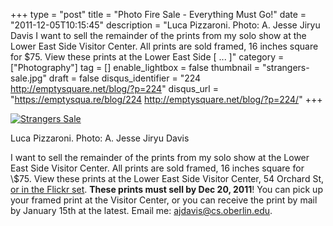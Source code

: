 +++
type = "post"
title = "Photo Fire Sale - Everything Must Go!"
date = "2011-12-05T10:15:45"
description = "Luca Pizzaroni. Photo: A. Jesse Jiryu Davis I want to sell the remainder of the prints from my solo show at the Lower East Side Visitor Center. All prints are sold framed, 16 inches square for $75. View these prints at the Lower East Side [ ... ]"
category = ["Photography"]
tag = []
enable_lightbox = false
thumbnail = "strangers-sale.jpg"
draft = false
disqus_identifier = "224 http://emptysquare.net/blog/?p=224"
disqus_url = "https://emptysqua.re/blog/224 http://emptysquare.net/blog/?p=224/"
+++

<p><a href="http://www.flickr.com/photos/emptysquare/5757385472/in/set-72157628277619601/lightbox/"><img style="display:block; margin-left:auto; margin-right:auto;" src="strangers-sale.jpg" title="Strangers Sale" /></a></p>
<p>Luca Pizzaroni. Photo: A. Jesse Jiryu Davis</p>
<p>I want to sell the remainder of the prints from my solo show at the
Lower East Side Visitor Center. All prints are sold framed, 16 inches
square for \$75. View these prints at the Lower East Side Visitor
Center, 54 Orchard St, <a href="http://www.flickr.com/photos/emptysquare/sets/72157628277619601">or in the Flickr
set</a>.
<strong>These prints must sell by Dec 20, 2011</strong>! You can pick up your framed
print at the Visitor Center, or you can receive the print by mail by
January 15th at the latest. Email me:
<a href="mailto:ajdavis@cs.oberlin.edu">ajdavis@cs.oberlin.edu</a>.</p>
